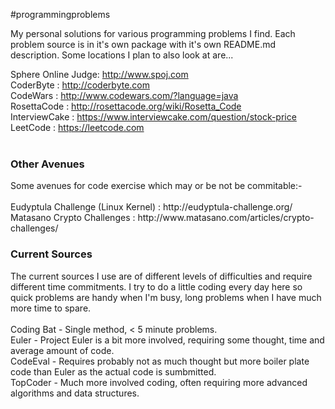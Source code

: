 #programmingproblems

My personal solutions for various programming problems I find.  Each problem source is in it's own package with it's own README.md description.  Some locations I plan to also look at are...

 Sphere Online Judge: http://www.spoj.com<br/>
 CoderByte : http://coderbyte.com<br/>
 CodeWars : http://www.codewars.com/?language=java<br/>
 RosettaCode : http://rosettacode.org/wiki/Rosetta_Code<br/>
 InterviewCake : https://www.interviewcake.com/question/stock-price<br/>
 LeetCode : https://leetcode.com<br/>
<br/>

<h3>Other Avenues</h3>
 Some avenues for code exercise which may or be not be commitable:-<br/>
 <br/>
 Eudyptula Challenge (Linux Kernel) : http://eudyptula-challenge.org/
 Matasano Crypto Challenges : http://www.matasano.com/articles/crypto-challenges/

<h3>Current Sources</h3>

 The current sources I use are of different levels of difficulties and require different time commitments.  I try to do a little coding every day here so quick problems are handy when I'm busy, long problems when I have much more time to spare.<br/>
 <br/>
 Coding Bat - Single method, < 5 minute problems.<br/>
 Euler - Project Euler is a bit more involved, requiring some thought, time and average amount of code.<br/>
 CodeEval - Requires probably not as much thought but more boiler plate code than Euler as the actual code is sumbmitted.<br/>
 TopCoder - Much more involved coding, often requiring more advanced algorithms and data structures.<br/>